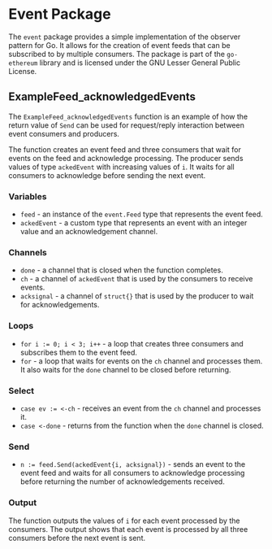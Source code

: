 # Event Package

The `event` package provides a simple implementation of the observer pattern for Go. It allows for the creation of event feeds that can be subscribed to by multiple consumers. The package is part of the `go-ethereum` library and is licensed under the GNU Lesser General Public License.

## ExampleFeed_acknowledgedEvents

The `ExampleFeed_acknowledgedEvents` function is an example of how the return value of `Send` can be used for request/reply interaction between event consumers and producers. 

The function creates an event feed and three consumers that wait for events on the feed and acknowledge processing. The producer sends values of type `ackedEvent` with increasing values of `i`. It waits for all consumers to acknowledge before sending the next event.

### Variables

- `feed` - an instance of the `event.Feed` type that represents the event feed.
- `ackedEvent` - a custom type that represents an event with an integer value and an acknowledgement channel.

### Channels

- `done` - a channel that is closed when the function completes.
- `ch` - a channel of `ackedEvent` that is used by the consumers to receive events.
- `acksignal` - a channel of `struct{}` that is used by the producer to wait for acknowledgements.

### Loops

- `for i := 0; i < 3; i++` - a loop that creates three consumers and subscribes them to the event feed.
- `for` - a loop that waits for events on the `ch` channel and processes them. It also waits for the `done` channel to be closed before returning.

### Select

- `case ev := <-ch` - receives an event from the `ch` channel and processes it.
- `case <-done` - returns from the function when the `done` channel is closed.

### Send

- `n := feed.Send(ackedEvent{i, acksignal})` - sends an event to the event feed and waits for all consumers to acknowledge processing before returning the number of acknowledgements received.

### Output

The function outputs the values of `i` for each event processed by the consumers. The output shows that each event is processed by all three consumers before the next event is sent.